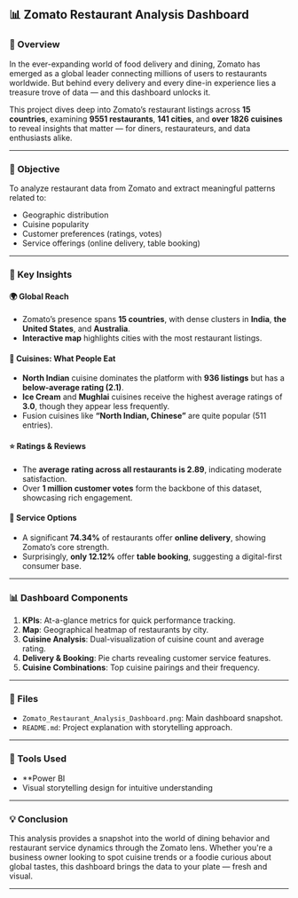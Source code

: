 ## 📊 Zomato Restaurant Analysis Dashboard

### 📖 Overview 

In the ever-expanding world of food delivery and dining, Zomato has emerged as a global leader connecting millions of users to restaurants worldwide. But behind every delivery and every dine-in experience lies a treasure trove of data — and this dashboard unlocks it.

This project dives deep into Zomato’s restaurant listings across **15 countries**, examining **9551 restaurants**, **141 cities**, and **over 1826 cuisines** to reveal insights that matter — for diners, restaurateurs, and data enthusiasts alike.

---

### 🎯 Objective

To analyze restaurant data from Zomato and extract meaningful patterns related to:

* Geographic distribution
* Cuisine popularity
* Customer preferences (ratings, votes)
* Service offerings (online delivery, table booking)

---

### 📌 Key Insights

#### 🌍 **Global Reach**

* Zomato’s presence spans **15 countries**, with dense clusters in **India**, **the United States**, and **Australia**.
* **Interactive map** highlights cities with the most restaurant listings.

#### 🍛 **Cuisines: What People Eat**

* **North Indian** cuisine dominates the platform with **936 listings** but has a **below-average rating (2.1)**.
* **Ice Cream** and **Mughlai** cuisines receive the highest average ratings of **3.0**, though they appear less frequently.
* Fusion cuisines like **“North Indian, Chinese”** are quite popular (511 entries).

#### ⭐ **Ratings & Reviews**

* The **average rating across all restaurants is 2.89**, indicating moderate satisfaction.
* Over **1 million customer votes** form the backbone of this dataset, showcasing rich engagement.

#### 🛵 **Service Options**

* A significant **74.34%** of restaurants offer **online delivery**, showing Zomato’s core strength.
* Surprisingly, **only 12.12%** offer **table booking**, suggesting a digital-first consumer base.

---

### 📊 Dashboard Components

1. **KPIs**: At-a-glance metrics for quick performance tracking.
2. **Map**: Geographical heatmap of restaurants by city.
3. **Cuisine Analysis**: Dual-visualization of cuisine count and average rating.
4. **Delivery & Booking**: Pie charts revealing customer service features.
5. **Cuisine Combinations**: Top cuisine pairings and their frequency.

---

### 📁 Files

* `Zomato_Restaurant_Analysis_Dashboard.png`: Main dashboard snapshot.
* `README.md`: Project explanation with storytelling approach.

---

### 🔧 Tools Used

* **Power BI 
* Visual storytelling design for intuitive understanding

---

### 💡 Conclusion

This analysis provides a snapshot into the world of dining behavior and restaurant service dynamics through the Zomato lens. Whether you're a business owner looking to spot cuisine trends or a foodie curious about global tastes, this dashboard brings the data to your plate — fresh and visual.

---



 





